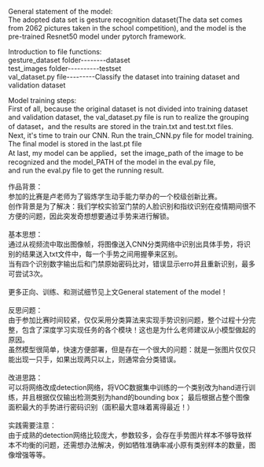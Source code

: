 
General statement of the model:<br>
The adopted data set is gesture recognition dataset(The data set comes from 2062 pictures taken in the school competition), and the model is the pre-trained Resnet50 model under pytorch framework.<br>

Introduction to file functions:<br>
gesture_dataset folder--------dataset<br>
test_images folder----------testset<br>
val_dataset.py file---------Classify the dataset into training dataset and validation dataset<br>


Model training steps:<br>
  First of all, because the original dataset is not divided into training dataset and validation dataset,
the val_dataset.py file is run to realize the grouping of dataset，and the results are stored in the train.txt and test.txt files.<br>
  Next, it's time to train our CNN. Run the train_CNN.py file for model training. The final model is stored in the last.pt file<br>
  At last, my model can be applied，set the image_path of the image to be recognized and the model_PATH of the model in the eval.py file,<br>
and run the eval.py file to get the running result.<br>


作品背景：<br>
参加的比赛是卢老师为了锻炼学生动手能力举办的一个校级创新比赛。<br>
创作背景是为了解决：我们学校实验室门禁的人脸识别和指纹识别在疫情期间很不方便的问题，因此突发奇想想要通过手势来进行解锁。<br>
<br>
基本思想：<br>
通过从视频流中取出图像帧，将图像送入CNN分类网络中识别出具体手势，将识别的结果送入txt文件中，每一个手势之间用握拳来区别。<br>
当有四个识别数字输出后和门禁原始密码比对，错误显示erro并且重新识别，最多可尝试3次。<br>
<br>
更多正向、训练、和测试细节见上文General statement of the model！<br>
<br>
反思问题：<br>
由于参加比赛时间较紧，仅仅采用分类算法来实现手势识别问题，整个过程十分完整，包含了深度学习实现任务的各个模块！这也是为什么老师建议从小模型做起的原因。
<br>虽然模型很简单，快速方便部署，但是存在一个很大的问题：就是一张图片仅仅只能出现一只手，如果出现两只以上，则通常会分类错误。
<br><br>
改进思路：<br>
可以将网络改成detection网络，将VOC数据集中训练的一个类别改为hand进行训练，并且根据仅仅输出检测类别为hand的bounding box；
最后根据占整个图像面积最大的手势进行密码识别（面积最大意味着离得最近！）<br>
<br>
实践需要注意：<br>
由于成熟的detection网络比较庞大，参数较多，会存在手势图片样本不够导致样本不均衡的问题，还需想办法解决，例如牺牲准确率减小原有类别样本的数量，图像增强等等。
